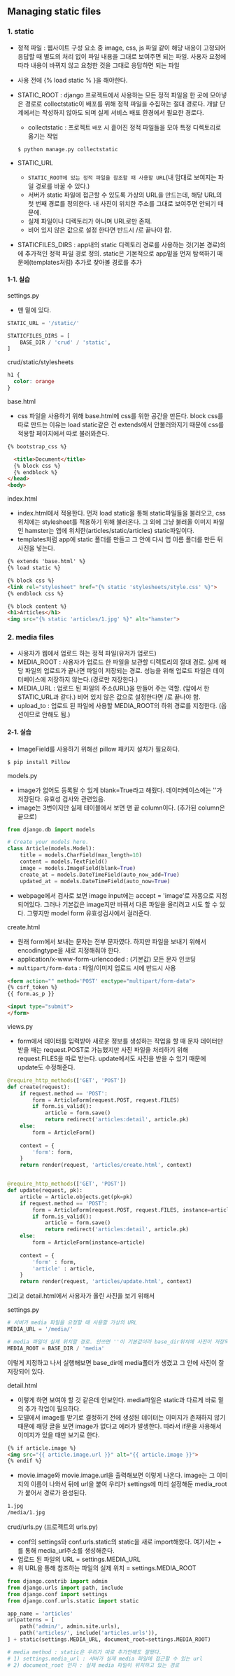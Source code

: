 ## Managing static files



### 1. static

- 정적 파일 : 웹사이트 구성 요소 중 image, css, js 파일 같이 해당 내용이 고정되어 응답할 때 별도의 처리 없이 파일 내용을 그대로 보여주면 되는 파일. 사용자 요청에 따라 내용이 바뀌지 않고 요청한 것을 그대로 응답하면 되는 파일

- 사용 전에 {% load static % }을 해야한다.

- STATIC_ROOT : django 프로젝트에서 사용하는 모든 정적 파일을 한 곳에 모아넣은 경로로 collectstatic이 배포를 위해 정적 파일을 수집하는 절대 경로다. 개발 단계에서는 작성하지 않아도 되며 실제 서비스 배포 환경에서 필요한 경로다.
  
  - collectstatic : 프로젝트 `배포` 시 흩어진 정적 파일들을 모아 특정 디렉토리로 옮기는 작업
  
  ```bash
  $ python manage.py collectstatic
  ```
  
  
  
- STATIC_URL
  
  - `STATIC_ROOT에 있는 정적 파일을 참조할 때 사용할 URL`(내 맘대로 보여지는 파일 경로를 바꿀 수 있다.) 
  - 서버가 static 파일에 접근할 수 있도록 가상의 URL을 만드는데,  해당 URL의 첫 번째 경로를 정의한다. 내 사진이 위치한 주소를 그대로 보여주면 안되기 때문에. 
  - 실제 파일이나 디렉토리가 아니며 URL로만 존재.  
  - 비어 있지 않은 값으로 설정 한다면 반드시 /로 끝나야 함. 
  
- STATICFILES_DIRS : app내의 static 디렉토리 경로를 사용하는 것(기본 경로)외에 추가적인 정적 파일 경로 정의. static은 기본적으로 app밑을 먼저 탐색하기 때문에(templates처럼) 추가로 찾아볼 경로를 추가



#### 1-1. 실습



settings.py

- 맨 밑에 있다.

```python
STATIC_URL = '/static/'

STATICFILES_DIRS = [
    BASE_DIR / 'crud' / 'static',
]
```



crud/static/stylesheets

```css
h1 {
  color: orange
}
```



base.html

- css 파일을 사용하기 위해 base.html에 css를 위한 공간을 만든다. block css를 따로 만드는 이유는 load static같은 건 extends에서 안불러와지기 때문에 css를 적용할 페이지에서 따로 불러와준다.

```html
{% bootstrap_css %}

  <title>Document</title>
  {% block css %}
  {% endblock %}
</head>
<body>
```



index.html

- index.html에서 적용한다. 먼저 load static을 통해 static파일들을 불러오고, css위치에는 stylesheet를 적용하기 위해 불러온다. 그 외에 그냥 불러올 이미지 파일인 hamster는 앱에 위치한(articles/static/articles) static파일이다. 
- templates처럼 app에 static 폴더를 만들고 그 안에 다시 앱 이름 폴더를 만든 뒤 사진을 넣는다.

```html
{% extends 'base.html' %}
{% load static %}

{% block css %}
<link rel="stylesheet" href="{% static 'stylesheets/style.css' %}">
{% endblock css %}

{% block content %}
<h1>Articles</h1>
<img src="{% static 'articles/1.jpg' %}" alt="hamster">
```





### 2. media files

- 사용자가 웹에서 업로드 하는 정적 파일(유저가 업로드)
- MEDIA_ROOT : 사용자가 업로드 한 파일을 보관할 디렉토리의 절대 경로. 실제 해당 파일의 업로드가 끝나면 파일이 저장되는 경로. 성능을 위해 업로드 파일은 데이터베이스에 저장하지 않는다.(경로만 저장한다.)
- MEDIA_URL : 업로드 된 파일의 주소(URL)을 만들어 주는 역할. (앞에서 한 STATIC_URL과 같다.) 비어 있지 않은 값으로 설정한다면 /로 끝나야 함.
- upload_to : 업로드 된 파일에 사용할 MEDIA_ROOT의 하위 경로를 지정한다. (옵션이므로 안해도 됨.)



#### 2-1. 실습

- ImageField를 사용하기 위해선 pillow 패키지 설치가 필요하다.

```bash
$ pip install Pillow
```

models.py

- image가 없어도 등록될 수 있게 blank=True라고 해줬다. 데이터베이스에는 ''가 저장된다. 유효성 검사와 관련있음.
- image는 3번이지만 실제 테이블에서 보면 맨 끝 column이다. (추가된 column은 끝으로)

```python
from django.db import models

# Create your models here.
class Article(models.Model):
    title = models.CharField(max_length=10)
    content = models.TextField()
    image = models.ImageField(blank=True)
    create_at = models.DateTimeField(auto_now_add=True)
    updated_at = models.DateTimeField(auto_now=True)
```



- webpage에서 검사로 보면 image input에는 accept = 'image'로 자동으로 지정되어있다. 그러나 기본값은 image지만 바꿔서 다른 파일을 올리려고 시도 할 수 있다. 그렇지만 model form 유효성검사에서 걸러준다.

  

create.html

- 원래 form에서 보내는 문자는 전부 문자였다. 하지만 파일을 보내기 위해서 encodingtype을 새로 지정해줘야 한다.
- application/x-www-form-urlencoded : (기본값) 모든 문자 인코딩
- `multipart/form-data` : 파일/이미지 업로드 시에 반드시 사용

```html
<form action="" method='POST' enctype="multipart/form-data">
{% csrf_token %}
{{ form.as_p }}

<input type="submit">
</form>
```



views.py

- form에서 데이터를 입력받아 새로운 정보를 생성하는 작업을 할  때 문자 데이터만 받을 때는 request.POST로 가능했지만 사진 파일을 처리하기 위해 request.FILES을 따로 받는다. update에서도 사진을 받을 수 있기 때문에 update도 수정해준다.

```python
@require_http_methods(['GET', 'POST'])
def create(request):
    if request.method == 'POST':
        form = ArticleForm(request.POST, request.FILES)
        if form.is_valid():
            article = form.save()
            return redirect('articles:detail', article.pk)
    else:
        form = ArticleForm()
        
    context = {
        'form': form,
    }
    return render(request, 'articles/create.html', context)


@require_http_methods(['GET', 'POST'])
def update(request, pk):
    article = Article.objects.get(pk=pk)
    if request.method == 'POST':
        form = ArticleForm(request.POST, request.FILES, instance=article)
        if form.is_valid():
            article = form.save()
            return redirect('articles:detail', article.pk)
    else:
        form = ArticleForm(instance=article)
        
    context = {
        'form' : form,
        'article' : article,
    }
    return render(request, 'articles/update.html', context)
```



그리고 detail.html에서 사용자가 올린 사진을 보기 위해서

settings.py

```python
# 서버가 media 파일을 요청할 때 사용할 가상의 URL
MEDIA_URL = '/media/'

# media 파일이 실제 위치할 경로. 안쓰면 ''이 기본값이라 base_dir위치에 사진이 저장되어있다.
MEDIA_ROOT = BASE_DIR / 'media'
```

이렇게 지정하고 나서 실행해보면 base_dir에 media폴더가 생겼고 그 안에 사진이 잘 저장되어 있다. 

detail.html

- 이렇게 하면 보여야 할 것 같은데 안보인다. media파일은 static과 다르게 바로 밑의 추가 작업이 필요하다.
- 모델에서 image를 받기로 결정하기 전에 생성된 데이터는 이미지가 존재하지 않기 때문에 해당 글을 보면 image가 없다고 에러가 발생한다. 따라서 if문을 사용해서 이미지가 있을 때만 보기로 한다.

```html
{% if article.image %}
<img src="{{ article.image.url }}" alt="{{ article.image }}">
{% endif %}
```



- movie.image와 movie.image.url을 출력해보면 이렇게 나온다. image는 그 이미지의 이름이 나와서 뒤에 url을 붙여 우리가 settings에 미리 설정해둔 media_root가 붙어서 경로가 완성된다.

```html
1.jpg 
/media/1.jpg
```





crud/urls.py (프로젝트의 urls.py)

- conf의 settings와 conf.urls.static의 static을 새로 import해왔다. 여기서는 + 를 통해 media_url주소를 생성해준다.
- 업로드 된 파일의 URL = settings.MEDIA_URL
- 위 URL을 통해 참조하는 파일의 실제 위치 = settings.MEDIA_ROOT

```python
from django.contrib import admin
from django.urls import path, include
from django.conf import settings
from django.conf.urls.static import static

app_name = 'articles'
urlpatterns = [
    path('admin/', admin.site.urls),
    path('articles/', include('articles.urls')),
] + static(settings.MEDIA_URL, document_root=settings.MEDIA_ROOT)

# media method : static은 우리가 따로 추가안해도 잘됐다.
# 1) settings.media_url : 서버가 실제 media 파일에 접근할 수 있는 url
# 2) document_root 인자 : 실제 media 파일이 위치하고 있는 경로
```

